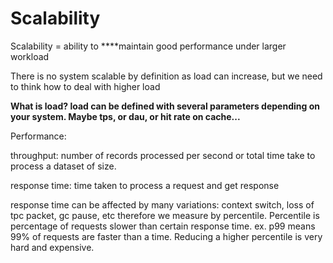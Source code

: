 # Scalability

Scalability = ability to ****maintain good performance under larger workload

There is no system scalable by definition as load can increase, but we need to think how to deal with higher load

**What is load? load can be defined with several parameters depending on your system. Maybe tps, or dau, or hit rate on cache...**

Performance:

throughput: number of records processed per second or total time take to process a dataset of size.

response time: time taken to process a request and get response

response time can be affected by many variations: context switch, loss of tpc packet,  gc pause, etc therefore we measure by percentile. Percentile is percentage of requests slower than certain response time. ex. p99 means 99% of requests are faster than a time. Reducing a higher percentile is very hard and expensive.



